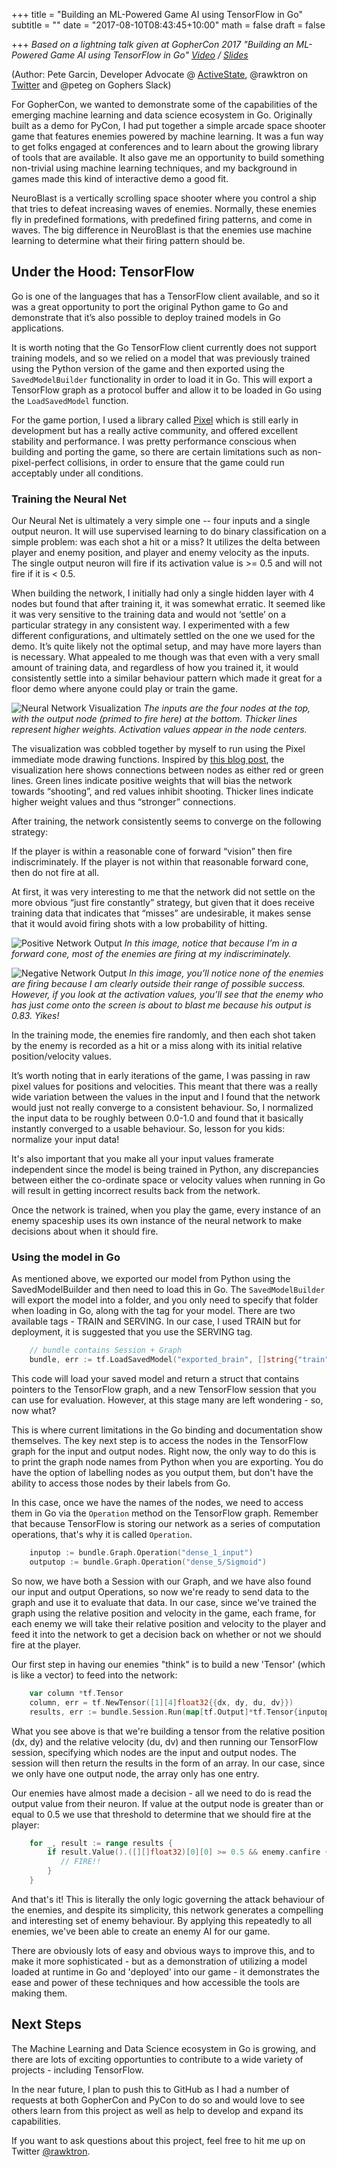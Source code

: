 +++
title = "Building an ML-Powered Game AI using TensorFlow in Go"
subtitle = ""
date = "2017-08-10T08:43:45+10:00"
math = false
draft = false

+++
*Based on a lightning talk given at GopherCon 2017 "Building an ML-Powered Game AI using TensorFlow in Go" [Video](https://www.youtube.com/watch?v=oiorteQg9n0&t=53s) / [Slides](https://github.com/gophercon/2017-talks/tree/master/lightningtalks/PeteGarcin-BuildingMLPoweredGameAIwithTensorFlow)*

(Author: Pete Garcin, Developer Advocate @ [ActiveState](https://activestate.com), @rawktron on [Twitter](https://twitter.com/rawktron) and @peteg on Gophers Slack)  

For GopherCon, we wanted to demonstrate some of the capabilities of the emerging machine learning and data science ecosystem in Go. Originally built as a demo for PyCon, I had put together a simple arcade space shooter game that features enemies powered by machine learning. It was a fun way to get folks engaged at conferences and to learn about the growing library of tools that are available. It also gave me an opportunity to build something non-trivial using machine learning techniques, and my background in games made this kind of interactive demo a good fit.

NeuroBlast is a vertically scrolling space shooter where you control a ship that tries to defeat increasing waves of enemies. Normally, these enemies fly in predefined formations, with predefined firing patterns, and come in waves. The big difference in NeuroBlast is that the enemies use machine learning to determine what their firing pattern should be.

## Under the Hood: TensorFlow
Go is one of the languages that has a TensorFlow client available, and so it was a great opportunity to port the original Python game to Go and demonstrate that it’s also possible to deploy trained models in Go applications.

It is worth noting that the Go TensorFlow client currently does not support training models, and so we relied on a model that was previously trained using the Python version of the game and then exported using the `SavedModelBuilder` functionality in order to load it in Go. This will export a TensorFlow graph as a protocol buffer and allow it to be loaded in Go using the `LoadSavedModel` function.

For the game portion, I used a library called [Pixel](https://github.com/faiface/pixel) which is still early in development but has a really active community, and offered excellent stability and performance. I was pretty performance conscious when building and porting the game, so there are certain limitations such as non-pixel-perfect collisions, in order to ensure that the game could run acceptably under all conditions.

### Training the Neural Net
Our Neural Net is ultimately a very simple one -- four inputs and a single output neuron. It will use supervised learning to do binary classification on a simple problem: was each shot a hit or a miss? It utilizes the delta between player and enemy position, and player and enemy velocity as the inputs. The single output neuron will fire if its activation value is >= 0.5 and will not fire if it is < 0.5.

When building the network, I initially had only a single hidden layer with 4 nodes but found that after training it, it was somewhat erratic. It seemed like it was very sensitive to the training data and would not ‘settle’ on a particular strategy in any consistent way. I experimented with a few different configurations, and ultimately settled on the one we used for the demo. It’s quite likely not the optimal setup, and may have more layers than is necessary. What appealed to me though was that even with a very small amount of training data, and regardless of how you trained it, it would consistently settle into a similar behaviour pattern which made it great for a floor demo where anyone could play or train the game.

![Neural Network Visualization](/img/gameai/NNViz.png "Neural Net Visualization")
*The inputs are the four nodes at the top, with the output node (primed to fire here) at the bottom. Thicker lines represent higher weights. Activation values appear in the node centers.*

The visualization was cobbled together by myself to run using the Pixel immediate mode drawing functions. Inspired by [this blog post](https://medium.com/deep-learning-101/how-to-generate-a-video-of-a-neural-network-learning-in-python-62f5c520e85c), the visualization here shows connections between nodes as either red or green lines. Green lines indicate positive weights that will bias the network towards “shooting”, and red values inhibit shooting. Thicker lines indicate higher weight values and thus “stronger” connections.

After training, the network consistently seems to converge on the following strategy:

If the player is within a reasonable cone of forward “vision” then fire indiscriminately.
If the player is not within that reasonable forward cone, then do not fire at all.

At first, it was very interesting to me that the network did not settle on the more obvious “just fire constantly” strategy, but given that it does receive training data that indicates that “misses” are undesirable, it makes sense that it would avoid firing shots with a low probability of hitting.

![Positive Network Output](/img/gameai/GopherPos.png "Positive Network Output")
*In this image, notice that because I’m in a forward cone, most of the enemies are firing at my indiscriminately.*

![Negative Network Output](/img/gameai/GopherNeg.png "Negative Network Output")
*In this image, you’ll notice none of the enemies are firing because I am clearly outside their range of possible success. However, if you look at the activation values, you’ll see that the enemy who has just come onto the screen is about to blast me because his output is 0.83. Yikes!*

In the training mode, the enemies fire randomly, and then each shot taken by the enemy is recorded as a hit or a miss along with its initial relative position/velocity values.

It’s worth noting that in early iterations of the game, I was passing in raw pixel values for positions and velocities. This meant that there was a really wide variation between the values in the input and I found that the network would just not really converge to a consistent behaviour. So, I normalized the input data to be roughly between 0.0-1.0 and found that it basically instantly converged to a usable behaviour. So, lesson for you kids: normalize your input data!

It's also important that you make all your input values framerate independent since the model is being trained in Python, any discrepancies between either the co-ordinate space or velocity values when running in Go will result in getting incorrect results back from the network.

Once the network is trained, when you play the game, every instance of an enemy spaceship uses its own instance of the neural network to make decisions about when it should fire.

### Using the model in Go

As mentioned above, we exported our model from Python using the SavedModelBuilder and then need to load this in Go. The `SavedModelBuilder` will export the model into a folder, and you only need to specify that folder when loading in Go, along with the tag for your model. There are two available tags - TRAIN and SERVING. In our case, I used TRAIN but for deployment, it is suggested that you use the SERVING tag.

```Go
    // bundle contains Session + Graph
    bundle, err := tf.LoadSavedModel("exported_brain", []string{"train"}, nil)
```

This code will load your saved model and return a struct that contains pointers to the TensorFlow graph, and a new TensorFlow session that you can use for evaluation. However, at this stage many are left wondering - so, now what?

This is where current limitations in the Go binding and documentation show themselves. The key next step is to access the nodes in the TensorFlow graph for the input and output nodes. Right now, the only way to do this is to print the graph node names from Python when you are exporting. You do have the option of labelling nodes as you output them, but don't have the ability to access those nodes by their labels from Go.

In this case, once we have the names of the nodes, we need to access them in Go via the `Operation` method on the TensorFlow graph. Remember that because TensorFlow is storing our network as a series of computation operations, that's why it is called `Operation`.

```Go
    inputop := bundle.Graph.Operation("dense_1_input")
    outputop := bundle.Graph.Operation("dense_5/Sigmoid")
```

So now, we have both a Session with our Graph, and we have also found our input and output Operations, so now we're ready to send data to the graph and use it to evaluate that data. In our case, since we've trained the graph using the relative position and velocity in the game, each frame, for each enemy we will take their relative position and velocity to the player and feed it into the network to get a decision back on whether or not we should fire at the player.  

Our first step in having our enemies "think" is to build a new 'Tensor' (which is like a vector) to feed into the network:

```Go
    var column *tf.Tensor
    column, err = tf.NewTensor([1][4]float32{{dx, dy, du, dv}})
    results, err := bundle.Session.Run(map[tf.Output]*tf.Tensor{inputop.Output(0): column}, []tf.Output{outputop.Output(0)}, nil)
```

What you see above is that we're building a tensor from the relative position (dx, dy) and the relative velocity (du, dv) and then running our TensorFlow session, specifying which nodes are the input and output nodes. The session will then return the results in the form of an array. In our case, since we only have one output node, the array only has one entry.  

Our enemies have almost made a decision - all we need to do is read the output value from their neuron. If value at the output node is greater than or equal to 0.5 we use that threshold to determine that we should fire at the player:

```Go
    for _, result := range results {
        if result.Value().([][]float32)[0][0] >= 0.5 && enemy.canfire {
           // FIRE!!
        }
    }
```

And that's it! This is literally the only logic governing the attack behaviour of the enemies, and despite its simplicity, this network generates a compelling and interesting set of enemy behaviour. By applying this repeatedly to all enemies, we've been able to create an enemy AI for our game.  

There are obviously lots of easy and obvious ways to improve this, and to make it more sophisticated - but as a demonstration of utilizing a model loaded at runtime in Go and 'deployed' into our game - it demonstrates the ease and power of these techniques and how accessible the tools are making them.

## Next Steps

The Machine Learning and Data Science ecosystem in Go is growing, and there are lots of exciting opportunties to contribute to a wide variety of projects - including TensorFlow.

In the near future, I plan to push this to GitHub as I had a number of requests at both GopherCon and PyCon to do so and would love to see others learn from this project as well as help to develop and expand its capabilities. 

If you want to ask questions about this project, feel free to hit me up on Twitter [@rawktron](https://twitter.com/rawktron).
